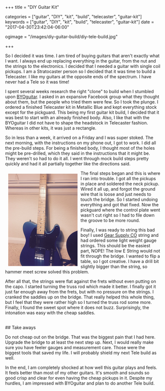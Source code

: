 +++
title = "DIY Guitar Kit"

categories = ["guitar", "DIY", "kit", "build", "telecaster", "guitar-kit"]
keywords = ["guitar", "DIY", "kit", "build", "telecaster", "guitar-kit"]
date = "2017-04-30T23:42:04-06:00"

ogimage = "/images/diy-guitar-build/diy-tele-build.jpg"


+++

So I decided it was time. I am tired of buying guitars that aren't exactly what I want. I always end up
replacing everything in the guitar, from the nut and the strings to the electronics. I decided that I needed a guitar
with single coil pickups. I am a Stratocaster person so I decided that it was time to build a Telecaster. I like my
guitars at the opposite ends of the spectrum. I have never had a Tele so it was time!

I spent several weeks research the right "clone" to build when I stumbled upon [BYOguitar](http://www.byoguitar.com/).
I asked in an expansive Facebook group what they thought about them, but the people who tried them were few. So I took
the plunge. I ordered a finished Telecaster kit in Metallic Blue and kept everything stock except for the pickguard. This
being my first guitar kit build, I decided that it was best to start with an already finished body. Also, I like that with the
BYOguitar I did not have to shape the headstock in Telecaster fashion. Whereas in other kits, it was just a rectangle.

So in less than a week, it arrived on a Friday and I was super stoked. The next morning, with the instructions on my
phone out, I got to work. I did all the pre-build steps. For being a finished body, I thought most of the holes might
be pre-drilled, which they said in the instructions that it might be. They weren't so had to do it all. I went through
mock build steps pretty quickly and had it all partially together like the directions said.

<div id="tele-image" class="post-image" style="height:300px; float: left; clear: left; margin: 10px; ">
  <img src="/img/diy-guitar-build/diy-tele-build.jpg" alt="telecaster build" style="height: 300px;">
</div>
The final steps began and this is where I ran into trouble. I got all the pickups in place and soldered the neck pickup.
Wired it all up, and forgot the ground wire that is loose and just needs to touch the bridge. So I started undoing
everything and got that fixed. Now the pickguard where the control plate went wasn't cut right so I had to file down the
groove to be more round.

Finally, I was ready to string this bad boy! I used [Gear Supply CO](https://www.gearsupply.co/) string and had ordered
some light weight gauge strings. This should be the easiest part, NOPE! The low E String would not fit through the
bridge. I wanted to flip a table, so I got creative. I have a drill bit slightly bigger than the string, so hammer meet screw
solved this problem.

After all that, the strings were flat against the frets without even putting on the capo. I started turning the truss
rod which made it better. I finally got it just far enough away from the frets, but with no pressure on the
strings. I cranked the saddles up on the bridge. That really helped this whole thing, but I feel that they were rather
high so I turned the truss rod some more. Finally, I found the sweet spot where it does not buzz. Surprisingly,
the intonation was easy with the cheap saddles.

<br />
## Take aways

Do not cheap out on the bridge. That was the biggest pain that I had here. Upgrade the bridge to at least the next
step up. Next, I would really make sure you have feeler gauges and measurement care. Those were the biggest tools that
saved my life. I will probably shield my next Tele build as well.

In the end, I am completely shocked at how well this guitar plays and feels. It feels better than most of my other
guitars. It's smooth and sounds so good crisp and clear for even having the cheap pickups in it. Despite my hurdles,
I am impressed with BYOguitar and plan to do another Tele build.

